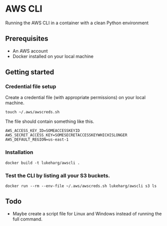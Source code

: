 # AWS CLI
Running the AWS CLI in a container with a clean Python environment

## Prerequisites
- An AWS account
- Docker installed on your local machine

## Getting started
### Credential file setup
Create a credential file (with appropriate permissions) on your local machine.
```
touch ~/.aws/awscreds.sh
```
The file should contain something like this.
```
AWS_ACCESS_KEY_ID=SOMEACCESSKEYID
AWS_SECRET_ACCESS_KEY=SOMESECRETACCESSKEYWHICHISLONGER
AWS_DEFAULT_REGION=us-east-1
````

### Installation
```
docker build -t lukeharg/awscli .
```

### Test the CLI by listing all your S3 buckets.
```
docker run --rm --env-file ~/.aws/awscreds.sh lukeharg/awscli s3 ls
```

## Todo
- Maybe create a script file for Linux and Windows instead of running the full command.


